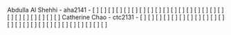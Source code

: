 Abdulla Al Shehhi - aha2141 - [ ] [ ] [ ] [ ] [ ] [ ] [ ] [ ] [ ] [ ] [ ] [ ] [ ] [ ] [ ] [ ] [ ] [ ] [ ] [ ] [ ] [ ] [ ] [ ]
Catherine Chao - ctc2131 - [ ] [ ] [ ] [ ] [ ] [ ] [ ] [ ] [ ] [ ] [ ] [ ] [ ] [ ] [ ] [ ] [ ] [ ] [ ] [ ] [ ] [ ] [ ] [ ]
